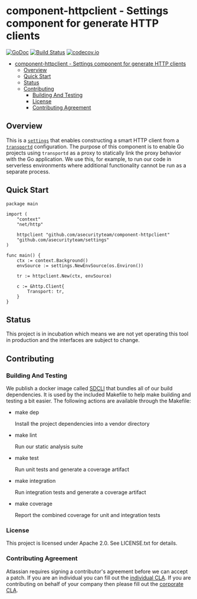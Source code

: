 <a id="markdown-component-httpclient---settings-component-for-generate-http-clients" name="component-httpclient---settings-component-for-generate-http-clients"></a>
# component-httpclient - Settings component for generate HTTP clients
[![GoDoc](https://godoc.org/github.com/asecurityteam/component-httpclient?status.svg)](https://godoc.org/github.com/asecurityteam/component-httpclient)
[![Build Status](https://travis-ci.org/asecurityteam/component-httpclient.png?branch=master)](https://travis-ci.org/asecurityteam/component-httpclient)
[![codecov.io](https://codecov.io/github/asecurityteam/component-httpclient/coverage.svg?branch=master)](https://codecov.io/github/asecurityteam/component-httpclient?branch=master)
<!-- TOC -->

- [component-httpclient - Settings component for generate HTTP clients](#component-httpclient---settings-component-for-generate-http-clients)
    - [Overview](#overview)
    - [Quick Start](#quick-start)
    - [Status](#status)
    - [Contributing](#contributing)
        - [Building And Testing](#building-and-testing)
        - [License](#license)
        - [Contributing Agreement](#contributing-agreement)

<!-- /TOC -->

<a id="markdown-overview" name="overview"></a>
## Overview

This is a [`settings`](https://github.com/asecurityteam/settings) that enables
constructing a smart HTTP client from a
[`transportd`](https://github.com/asecurityteam/settings) configuration. The
purpose of this component is to enable Go projects using `transportd` as a proxy
to statically link the proxy behavior with the Go application. We use this,
for example, to run our code in serverless environments where additional
functionality cannot be run as a separate process.

<a id="markdown-quick-start" name="quick-start"></a>
## Quick Start

```golang
package main

import (
    "context"
    "net/http"

    httpclient "github.com/asecurityteam/component-httpclient"
    "github.com/asecurityteam/settings"
)

func main() {
    ctx := context.Background()
    envSource := settings.NewEnvSource(os.Environ())

    tr := httpclient.New(ctx, envSource)

    c := &http.Client{
        Transport: tr,
    }
}
```

<a id="markdown-status" name="status"></a>
## Status

This project is in incubation which means we are not yet operating this tool in
production and the interfaces are subject to change.

<a id="markdown-contributing" name="contributing"></a>
## Contributing

<a id="markdown-building-and-testing" name="building-and-testing"></a>
### Building And Testing

We publish a docker image called [SDCLI](https://github.com/asecurityteam/sdcli) that
bundles all of our build dependencies. It is used by the included Makefile to help
make building and testing a bit easier. The following actions are available through
the Makefile:

-   make dep

    Install the project dependencies into a vendor directory

-   make lint

    Run our static analysis suite

-   make test

    Run unit tests and generate a coverage artifact

-   make integration

    Run integration tests and generate a coverage artifact

-   make coverage

    Report the combined coverage for unit and integration tests

<a id="markdown-license" name="license"></a>
### License

This project is licensed under Apache 2.0. See LICENSE.txt for details.

<a id="markdown-contributing-agreement" name="contributing-agreement"></a>
### Contributing Agreement

Atlassian requires signing a contributor's agreement before we can accept a patch. If
you are an individual you can fill out the [individual
CLA](https://na2.docusign.net/Member/PowerFormSigning.aspx?PowerFormId=3f94fbdc-2fbe-46ac-b14c-5d152700ae5d).
If you are contributing on behalf of your company then please fill out the [corporate
CLA](https://na2.docusign.net/Member/PowerFormSigning.aspx?PowerFormId=e1c17c66-ca4d-4aab-a953-2c231af4a20b).
